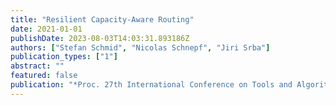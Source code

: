 ```yaml
---
title: "Resilient Capacity-Aware Routing"
date: 2021-01-01
publishDate: 2023-08-03T14:03:31.893186Z
authors: ["Stefan Schmid", "Nicolas Schnepf", "Jiri Srba"]
publication_types: ["1"]
abstract: ""
featured: false
publication: "*Proc. 27th International Conference on Tools and Algorithms for the Construction and Analysis of Systems (TACAS)*"
---
```


